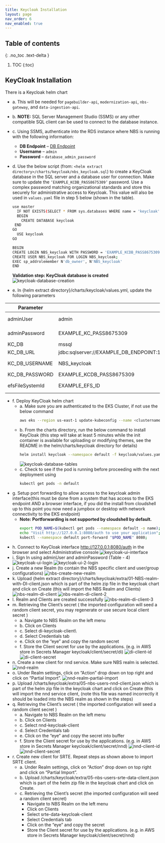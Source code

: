 ```yaml
---
title: Keycloak Installation
layout: page
nav_order: 6
nav_enabled: true
---
```


## Table of contents
{: .no_toc .text-delta }

1. TOC
{:toc}

## KeyCloak Installation
There is a Keycloak helm chart 
- a. This will be needed for `pagebuilder-api`, `modernization-api`, `nbs-gateway`, and `data-ingestion-api`.
- b. **NOTE:** SQL Server Management Studio (SSMS) or any other compatible SQL client can be used to connect to the database instance.
- c. Using SSMS, authenticate into the RDS instance where NBS is running with the following information:
   - **DB Endpoint** – [DB Endpoint](#)
   - **Username** – `admin`
   - **Password** – `database_admin_password`
- d. Use the below script (from: `<helm extract directory>/charts/keycloak/nbs_keycloak.sql`) to create a KeyCloak database in the SQL server and a database user for connection. Make sure to update the `‘EXAMPLE_KCDB_PASS8675309’` password. Use a complex password matching organizational standards and store this securely for administrative access to Keycloak. This value will also be used in `values.yaml` file in step 5 below (shown in the table).
    ```bash
    use master
      IF NOT EXISTS(SELECT * FROM sys.databases WHERE name = 'keycloak')
      BEGIN
        CREATE DATABASE keycloak
     END
    GO
      USE keycloak
    GO
  
    BEGIN
    CREATE LOGIN NBS_keycloak WITH PASSWORD = 'EXAMPLE_KCDB_PASS8675309';
    CREATE USER NBS_keycloak FOR LOGIN NBS_keycloak;
    EXEC sp_addrolemember N'db_owner', N'NBS_keycloak'
    END
    ```
    **Validation step: KeyCloak database is created**
  ![keycloak-database-creation](/just-the-doc/docs/5_keycloak/images/keycloak-database-creation.png)
  
- e. In {helm extract directory}/charts/keycloak/values.yml, update the following parameters

| **Parameter**        | **Template Value**            | **Example/Description**                        |
|----------------------|-------------------------------|------------------------------------------------|
| adminUser            | admin                         | This is the Keycloak Admin account for use in the Web UI, keep template value or change to match organizational naming conventions |
| adminPassword        | EXAMPLE_KC_PASS8675309        | password123 - This is the password for the Keycloak admin user, use a complex password matching organizational standards. |
| KC_DB                | mssql                         | mssql |
| KC_DB_URL            | jdbc:sqlserver://EXAMPLE_DB_ENDPOINT:1433;databaseName=keycloak;encrypt=true;trustServerCertificate=true; | jdbc:sqlserver://mydbendpoint:1433;databaseName=keycloak;encrypt=true;trustServerCertificate=true; |
| KC_DB_USERNAME       | NBS_keycloak                  | This is the Keycloak database account that the applications use to access the database, keep template value or change to match organizational naming conventions |
| KC_DB_PASSWORD       | EXAMPLE_KCDB_PASS8675309      | Make sure it matches sql db from Step 4 |
| efsFileSystemId      | EXAMPLE_EFS_ID                | EFS ID - This filesystem provides persistent storage to the container for themes etc, EFS file system id is available from the AWS console or the aws cli | 

- f. Deploy KeyCloak helm chart
  - a. Make sure you are authenticated to the EKS Cluster, if not use the below command
    ```bash
    aws eks --region us-east-1 update-kubeconfig --name <clustername> # e.g. cdc-nbs-sandbox
    ```
  - b. From the charts directory, run the below command to install KeyCloak (this step will take at least 5 minutes while the init container is available for uploading or modifying themes, see the README in the helm/charts/keycloak directory for details)
    ```bash
    helm install keycloak --namespace default -f keycloak/values.yaml keycloak
    ```
    ![keycloak-database-tables](/just-the-doc/docs/5_keycloak/images/keycloak-database-tables.png)
  - c. Check to see if the pod is running before proceeding with the next deployment using
    ```bash
    kubectl get pods -n default
    ```
- g. Setup port forwarding to allow access  to the keycloak admin interface(this must be done from a system that has access to the EKS endpoint AND a browser interface, if you did the install from cloudshell up to this point you now need a jumpbox or desktop with network connectivity to the EKS endpoint)
    - **Note: Portforwarding is not supported by cloudshell by default.**
      ```bash
      export POD_NAME=$(kubectl get pods --namespace default -o name);
      echo "Visit http://127.0.0.1:8080/auth to use your application"; 
      kubectl --namespace default port-forward "$POD_NAME" 8080;
      ```
- h. Connect to KeyCloak interface http://127.0.0.1:8080/auth in the browser and select Administrative console
  ![keycloak-ui-interface](/just-the-doc/docs/5_keycloak/images/kyecloak-login.png)
- i. Sign In using adminUser and adminPassword (Table - 4)
  ![keycloak-ui-login](/just-the-doc/docs/5_keycloak/images/keycloak-ui.png)
  ![keycloak-ui-2-login](/just-the-doc/docs/5_keycloak/images/keycloak-ui-2.png)
- j. Create a new Realm (to contain the NBS specific client and user/group configurations)
  ![nbs-create-new-realm](/just-the-doc/docs/5_keycloak/images/create-new-realm.png)
- k. Upload {helm extract directory}/charts/keycloak/extra/01-NBS-realm-with-DI-client.json which is part of the helm zip file in the keycloak chart and click on Create (this will import the NBS Realm and Clients)
  ![nbs-realm-di-client](/just-the-doc/docs/5_keycloak/images/nbs-realm-di-client.png)
  ![nbs-realm-di-client-2](/just-the-doc/docs/5_keycloak/images/nbs-realm-di-client-2.png)
- l. Realm and Clients are created successfully
  ![nbs-realm-di-client-3](/just-the-doc/docs/5_keycloak/images/nbs-realm-di-client-3.png)
- m. Retrieving the Client’s secret ( the imported configuration will seed a random client secret, you may regenerate or use secure local client secret )
    - a. Navigate to NBS Realm on the left menu
    - b. Click on Clients
    - c. Select di-keycloak-client\
    - d. Select Credentials tab
    - e. Click on the “eye” and copy the random secret
    - f. Store the Client secret for use by the applications. (e.g. in AWS store in Secrets Manager keycloak/client/secret/di)
   ![di-client-id](/just-the-doc/docs/5_keycloak/images/di-client-id.png)
   ![di-client-secret](/just-the-doc/docs/5_keycloak/images/di-client-secret.png)
- n. Create a new client for nnd service. Make sure NBS realm is selected.
   ![nnd-realm](/just-the-doc/docs/5_keycloak/images/nnd-realm.png)
- o. Under Realm settings, click on “Action” drop down on top right and click on “Partial Import”.
   ![nnd-realm-partial-import](/just-the-doc/docs/5_keycloak/images/nnd-realm-partial-import.png)
- p. Upload <helm extract directory>/charts/keycloak/extra/05-nbs-users-nnd-client.json which is part of the helm zip file in the keycloak chart and click on Create (this will import the nnd service client, (note this file was named incorrectly it should be loaded into the NBS realm as shown in the steps)
- q. Retrieving the Client’s secret ( the imported configuration will seed a random client secret )
    - a. Navigate to NBS Realm on the left menu
    - b. Click on Clients
    - c. Select nnd-keycloak-client
    - d. Select Credentials tab
    - e. Click on the “eye” and copy the secret into buffer
    - f. Store the Client secret for use by the applications. (e.g. in AWS store in Secrets Manager keycloak/client/secret/nnd)
   ![nnd-client-id](/just-the-doc/docs/5_keycloak/images/nnd-client-id.png)
   ![nnd-client-secret](/just-the-doc/docs/5_keycloak/images/nnd-client-secret.png)  
- r. Create new client for SRTE. Repeat steps as shown above to import SRTE client.
    - a. Under Realm settings, click on “Action” drop down on top right and click on “Partial Import”.
    - b. Upload <helm extract directory>/charts/keycloak/extra/05-nbs-users-srte-data-client.json which is part of the helm zip file in the keycloak chart and click on Create.
    - c. Retrieving the Client’s secret (the imported configuration will seed a random client secret)
         - Navigate to NBS Realm on the left menu
         - Click on Clients
         - Select srte-data-keycloak-client
         - Select Credentials tab
         - Click on the “eye” and copy the secret
         - Store the Client secret for use by the applications. (e.g. in AWS store in Secrets Manager keycloak/client/secret/nnd) 
